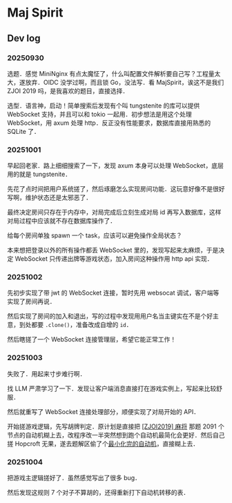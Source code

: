 # Maj Spirit

## Dev log

### 20250930

选题．感觉 MiniNginx 有点太魔怔了，什么叫配置文件解析要自己写？工程量太大，遂放弃．OIDC 没学过啊，而且锁 Go，没法写．看 MajSpirit，诶这不是我们 ZJOI 2019 吗，是我喜欢的题目，直接选择．

选型．语言神，启动！简单搜索后发现有个叫 tungstenite 的库可以提供 WebSocket 支持，并且可以和 tokio 一起用．初步想法是用这个处理 WebSocket，用 axum 处理 http．反正没有性能要求，数据库直接用熟悉的 SQLite 了．

### 20251001

早起回老家．路上细细搜索了一下，发现 axum 本身可以处理 WebSocket，底层用的就是 tungstenite．

先花了点时间把用户系统搓了，然后琢磨怎么实现房间功能．这玩意好像不是很好写啊，维护状态还是太邪恶了．

最终决定房间只存在于内存中，对局完成后立刻生成对局 id 再写入数据库，这样对局过程中应该就不存在数据库操作了．

给每个房间单独 spawn 一个 task，应该可以避免操作全局状态？

本来想把登录以外的所有操作都丢 WebSocket 里的，发现写起来太麻烦，于是决定 WebSocket 只传递出牌等游戏状态，加入房间这种操作用 http api 实现．

### 20251002

先初步实现了带 jwt 的 WebSocket 连接，暂时先用 websocat 调试，客户端等实现了房间再说．

然后实现了房间的加入和退出，写的过程中发现用用户名当主键实在不是个好主意，到处都要 `.clone()`，准备改成自增的 `id`．

然后瞎搓了一个 WebSocket 连接管理层，希望它能正常工作！

### 20251003

失败了．用起来寸步难行啊．

找 LLM 严肃学习了一下．发现让客户端消息直接打在游戏实例上，写起来比较舒服．

然后就重写了 WebSocket 连接处理部分，顺便实现了对局开始的 API．

开始搓游戏逻辑，先写胡牌判定．原计划是直接把 [\[ZJOI2019\] 麻将](https://www.luogu.com.cn/problem/P5279) 那题 2091 个节点的自动机糊上去，改程序改一半突然想到跑个自动机最简化会更好．然后自己搓 Hopcroft 无果，遂去题解区偷了个[最小化完的自动机](https://www.luogu.com.cn/article/qfnybrcq)，直接糊上去．

### 20251004

把游戏主逻辑搓好了．虽然感觉写出了很多 bug．

然后发现这规则 7 个对子不算胡的，还得重新打下自动机转移的表．